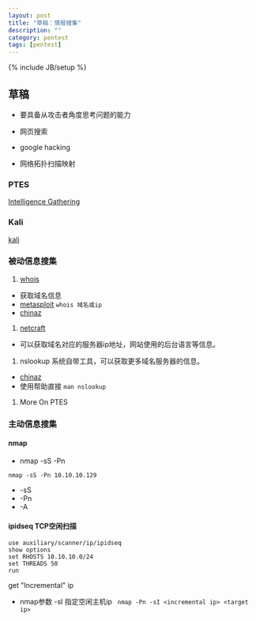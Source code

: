 ```yaml
---
layout: post
title: "草稿：情报搜集"
description: ""
category: pentest
tags: [pentest]
---
```

{% include JB/setup %}

## 草稿
- 要具备从攻击者角度思考问题的能力

- 网页搜索
- google hacking
- 网络拓扑扫描映射

### PTES
[Intelligence Gathering](http://www.pentest-standard.org/index.php/Intelligence_Gathering)

### Kali
[kali](http://www.kali.org/)


### 被动信息搜集
1. [whois](https://zh.wikipedia.org/wiki/WHOIS)
  - 获取域名信息
  - [metasploit](http://www.metasploit.com/) `whois 域名或ip`
  - [chinaz](http://whois.chinaz.com/)
1. [netcraft](http://www.netcraft.com/)
  - 可以获取域名对应的服务器ip地址，网站使用的后台语言等信息。
1. nslookup 系统自带工具，可以获取更多域名服务器的信息。
  - [chinaz](http://tool.chinaz.com/nslookup/)
  - 使用帮助直接 `man nslookup`
1. More On PTES

### 主动信息搜集

#### nmap
- nmap -sS -Pn <ip>
```
nmap -sS -Pn 10.10.10.129
```
- -sS
- -Pn
- -A

#### ipidseq TCP空闲扫描
```
use auxiliary/scanner/ip/ipidseq
show options
set RHOSTS 10.10.10.0/24
set THREADS 50
run
```
get "Incremental" ip
- nmap参数 -sI 指定空闲主机ip
``` nmap -Pn -sI <incremental ip> <target ip>```
